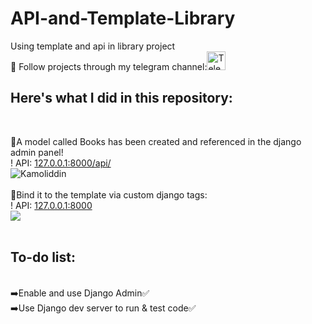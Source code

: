 # API-and-Template-Library
Using template and api in library project<br/>
👀 Follow projects through my telegram channel:<a href="https://t.me/my_partfolio_web/6" target='_blank'><img height="30em" src="https://telegra.ph/file/6dab703f0e680b0ed613f.png" alt = "Telegram"/></a>
<br/>

<h2>Here's what I did in this repository:</h2><br/>

🔗A model called Books has been created and referenced in the django admin panel!<br/>
! API: <a href="#">127.0.0.1:8000/api/</a><br/>
<img height="" src="https://user-images.githubusercontent.com/104998959/210419839-049319fd-1dd7-4e8c-80f3-8e2bc2f26ad2.png" alt="Kamoliddin" align = "center"/><br/>
<br/>
🔗Bind it to the template via custom django tags:<br/>
! API: <a href="#">127.0.0.1:8000</a><br/>
<img height="" src="https://user-images.githubusercontent.com/104998959/210420310-b8f61be8-a74b-40a0-b825-2c5056b644a8.png" align = "center"/><br/><br/>

<h2>To-do list:</h2><br/>
➡️Enable and use Django Admin✅<br/>
➡️Use Django dev server to run & test code✅<br/>
